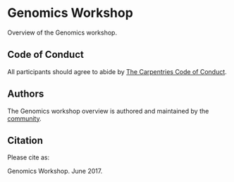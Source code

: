 # Genomics Workshop

Overview of the Genomics workshop. 

## Code of Conduct

All participants should agree to abide by [The Carpentries Code of Conduct](https://docs.carpentries.org/topic_folders/policies/index_coc.html).

## Authors

The Genomics workshop overview is authored and maintained by the [community](https://github.com/datacarpentry/genomics-workshop/network/members).

## Citation

Please cite as:

Genomics Workshop. June 2017. 
